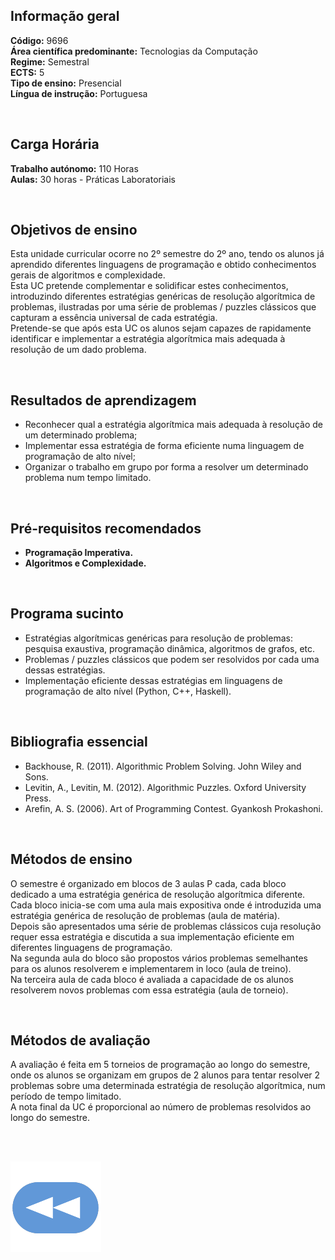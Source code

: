 ## Informação geral
**Código:** 9696
<br>**Área científica predominante:** Tecnologias da Computação
<br>**Regime:** Semestral
<br>**ECTS:** 5
<br>**Tipo de ensino:** Presencial
<br>**Língua de instrução:** Portuguesa

<br>

## Carga Horária
**Trabalho autónomo:** 110  Horas
<br>**Aulas:** 30  horas  -  Práticas Laboratoriais

<br>

## Objetivos de ensino
Esta unidade curricular ocorre no 2º semestre do 2º ano, tendo os alunos já aprendido diferentes linguagens de programação e obtido conhecimentos gerais de algoritmos e complexidade.
<br>Esta UC pretende complementar e solidificar estes conhecimentos, introduzindo diferentes estratégias genéricas de resolução algorítmica de problemas, ilustradas por uma série de problemas / puzzles clássicos que capturam a essência universal de cada estratégia.
<br>Pretende-se que após esta UC os alunos sejam capazes de rapidamente identificar e implementar a estratégia algorítmica mais adequada à resolução de um dado problema.

<br>

## Resultados de aprendizagem
- Reconhecer qual a estratégia algorítmica mais adequada à resolução de um determinado problema;
- Implementar essa estratégia de forma eficiente numa linguagem de programação de alto nível;
- Organizar o trabalho em grupo por forma a resolver um determinado problema num tempo limitado.

<br>

## Pré-requisitos recomendados
* **Programação Imperativa.**
* **Algoritmos e Complexidade.**

<br>

## Programa sucinto
- Estratégias algorítmicas genéricas para resolução de problemas: pesquisa exaustiva, programação dinâmica, algoritmos de grafos, etc.
- Problemas / puzzles clássicos que podem ser resolvidos por cada uma dessas estratégias.
- Implementação eficiente dessas estratégias em linguagens de programação de alto nível (Python, C++, Haskell).

<br>

## Bibliografia essencial
* Backhouse, R. (2011). Algorithmic Problem Solving. John Wiley and Sons.
* Levitin, A., Levitin, M. (2012). Algorithmic Puzzles. Oxford University Press.
* Arefin, A. S. (2006). Art of Programming Contest. Gyankosh Prokashoni.

<br>

## Métodos de ensino
O semestre é organizado em blocos de 3 aulas P cada, cada bloco dedicado a uma estratégia genérica de resolução algorítmica diferente.
<br>Cada bloco inicia-se com uma aula mais expositiva onde é introduzida uma estratégia genérica de resolução de problemas (aula de matéria).
<br>Depois são apresentados uma série de problemas clássicos cuja resolução requer essa estratégia e discutida a sua implementação eficiente em diferentes linguagens de programação.
<br>Na segunda aula do bloco são propostos vários problemas semelhantes para os alunos resolverem e implementarem in loco (aula de treino).
<br>Na terceira aula de cada bloco é avaliada a capacidade de os alunos resolverem novos problemas com essa estratégia (aula de torneio).

<br>

## Métodos de avaliação
A avaliação é feita em 5 torneios de programação ao longo do semestre, onde os alunos se organizam em grupos de 2 alunos para tentar resolver 2 problemas sobre uma determinada estratégia de resolução algorítmica, num período de tempo limitado.
<br>A nota final da UC é proporcional ao número de problemas resolvidos ao longo do semestre.

<br><br>

[![retroceder](https://raw.githubusercontent.com/David81820/Recursos-LCC/main/Rewind.png)](https://david81820.github.io/Recursos-LCC/2ano/2sem/LA2)
